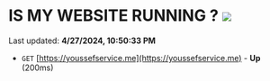 # IS MY WEBSITE RUNNING ? [![](https://img.shields.io/static/v1?label=Sponsor&message=%E2%9D%A4&logo=GitHub&color=%23fe8e86)](https://github.com/sponsors/<username>)

Last updated: **4/27/2024, 10:50:33 PM**

- `GET` [https://youssefservice.me](https://youssefservice.me) - **Up** (200ms)
